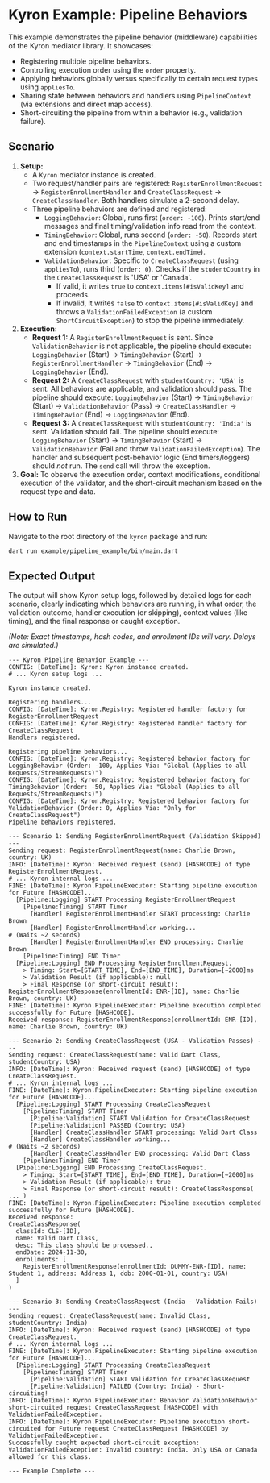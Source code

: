 # Kyron Example: Pipeline Behaviors

This example demonstrates the pipeline behavior (middleware) capabilities of the Kyron mediator library. It showcases:

*   Registering multiple pipeline behaviors.
*   Controlling execution order using the `order` property.
*   Applying behaviors globally versus specifically to certain request types using `appliesTo`.
*   Sharing state between behaviors and handlers using `PipelineContext` (via extensions and direct map access).
*   Short-circuiting the pipeline from within a behavior (e.g., validation failure).

## Scenario

1.  **Setup:**
    *   A `Kyron` mediator instance is created.
    *   Two request/handler pairs are registered: `RegisterEnrollmentRequest` -> `RegisterEnrollmentHandler` and `CreateClassRequest` -> `CreateClassHandler`. Both handlers simulate a 2-second delay.
    *   Three pipeline behaviors are defined and registered:
        *   `LoggingBehavior`: Global, runs first (`order: -100`). Prints start/end messages and final timing/validation info read from the context.
        *   `TimingBehavior`: Global, runs second (`order: -50`). Records start and end timestamps in the `PipelineContext` using a custom extension (`context.startTime`, `context.endTime`).
        *   `ValidationBehavior`: Specific to `CreateClassRequest` (using `appliesTo`), runs third (`order: 0`). Checks if the `studentCountry` in the `CreateClassRequest` is 'USA' or 'Canada'.
            *   If valid, it writes `true` to `context.items[#isValidKey]` and proceeds.
            *   If invalid, it writes `false` to `context.items[#isValidKey]` and throws a `ValidationFailedException` (a custom `ShortCircuitException`) to stop the pipeline immediately.
2.  **Execution:**
    *   **Request 1:** A `RegisterEnrollmentRequest` is sent. Since `ValidationBehavior` is not applicable, the pipeline should execute: `LoggingBehavior` (Start) -> `TimingBehavior` (Start) -> `RegisterEnrollmentHandler` -> `TimingBehavior` (End) -> `LoggingBehavior` (End).
    *   **Request 2:** A `CreateClassRequest` with `studentCountry: 'USA'` is sent. All behaviors are applicable, and validation should pass. The pipeline should execute: `LoggingBehavior` (Start) -> `TimingBehavior` (Start) -> `ValidationBehavior` (Pass) -> `CreateClassHandler` -> `TimingBehavior` (End) -> `LoggingBehavior` (End).
    *   **Request 3:** A `CreateClassRequest` with `studentCountry: 'India'` is sent. Validation should fail. The pipeline should execute: `LoggingBehavior` (Start) -> `TimingBehavior` (Start) -> `ValidationBehavior` (Fail and throw `ValidationFailedException`). The handler and subsequent post-behavior logic (End timers/loggers) should *not* run. The `send` call will throw the exception.
3.  **Goal:** To observe the execution order, context modifications, conditional execution of the validator, and the short-circuit mechanism based on the request type and data.

## How to Run

Navigate to the root directory of the `kyron` package and run:

```bash
dart run example/pipeline_example/bin/main.dart
```

## Expected Output

The output will show Kyron setup logs, followed by detailed logs for each scenario, clearly indicating which behaviors are running, in what order, the validation outcome, handler execution (or skipping), context values (like timing), and the final response or caught exception.

*(Note: Exact timestamps, hash codes, and enrollment IDs will vary. Delays are simulated.)*

```text
--- Kyron Pipeline Behavior Example ---
CONFIG: [DateTime]: Kyron: Kyron instance created.
# ... Kyron setup logs ...

Kyron instance created.

Registering handlers...
CONFIG: [DateTime]: Kyron.Registry: Registered handler factory for RegisterEnrollmentRequest
CONFIG: [DateTime]: Kyron.Registry: Registered handler factory for CreateClassRequest
Handlers registered.

Registering pipeline behaviors...
CONFIG: [DateTime]: Kyron.Registry: Registered behavior factory for LoggingBehavior (Order: -100, Applies Via: "Global (Applies to all Requests/StreamRequests)")
CONFIG: [DateTime]: Kyron.Registry: Registered behavior factory for TimingBehavior (Order: -50, Applies Via: "Global (Applies to all Requests/StreamRequests)")
CONFIG: [DateTime]: Kyron.Registry: Registered behavior factory for ValidationBehavior (Order: 0, Applies Via: "Only for CreateClassRequest")
Pipeline behaviors registered.

--- Scenario 1: Sending RegisterEnrollmentRequest (Validation Skipped) ---
Sending request: RegisterEnrollmentRequest(name: Charlie Brown, country: UK)
INFO: [DateTime]: Kyron: Received request (send) [HASHCODE] of type RegisterEnrollmentRequest.
# ... Kyron internal logs ...
FINE: [DateTime]: Kyron.PipelineExecutor: Starting pipeline execution for Future [HASHCODE]...
  [Pipeline:Logging] START Processing RegisterEnrollmentRequest
    [Pipeline:Timing] START Timer
      [Handler] RegisterEnrollmentHandler START processing: Charlie Brown
      [Handler] RegisterEnrollmentHandler working...
# (Waits ~2 seconds)
      [Handler] RegisterEnrollmentHandler END processing: Charlie Brown
    [Pipeline:Timing] END Timer
  [Pipeline:Logging] END Processing RegisterEnrollmentRequest.
    > Timing: Start=[START_TIME], End=[END_TIME], Duration=[~2000]ms
    > Validation Result (if applicable): null
    > Final Response (or short-circuit result): RegisterEnrollmentResponse(enrollmentId: ENR-[ID], name: Charlie Brown, country: UK)
FINE: [DateTime]: Kyron.PipelineExecutor: Pipeline execution completed successfully for Future [HASHCODE].
Received response: RegisterEnrollmentResponse(enrollmentId: ENR-[ID], name: Charlie Brown, country: UK)

--- Scenario 2: Sending CreateClassRequest (USA - Validation Passes) ---
Sending request: CreateClassRequest(name: Valid Dart Class, studentCountry: USA)
INFO: [DateTime]: Kyron: Received request (send) [HASHCODE] of type CreateClassRequest.
# ... Kyron internal logs ...
FINE: [DateTime]: Kyron.PipelineExecutor: Starting pipeline execution for Future [HASHCODE]...
  [Pipeline:Logging] START Processing CreateClassRequest
    [Pipeline:Timing] START Timer
      [Pipeline:Validation] START Validation for CreateClassRequest
      [Pipeline:Validation] PASSED (Country: USA)
      [Handler] CreateClassHandler START processing: Valid Dart Class
      [Handler] CreateClassHandler working...
# (Waits ~2 seconds)
      [Handler] CreateClassHandler END processing: Valid Dart Class
    [Pipeline:Timing] END Timer
  [Pipeline:Logging] END Processing CreateClassRequest.
    > Timing: Start=[START_TIME], End=[END_TIME], Duration=[~2000]ms
    > Validation Result (if applicable): true
    > Final Response (or short-circuit result): CreateClassResponse( ... )
FINE: [DateTime]: Kyron.PipelineExecutor: Pipeline execution completed successfully for Future [HASHCODE].
Received response:
CreateClassResponse(
  classId: CLS-[ID],
  name: Valid Dart Class,
  desc: This class should be processed.,
  endDate: 2024-11-30,
  enrollments: [
    RegisterEnrollmentResponse(enrollmentId: DUMMY-ENR-[ID], name: Student 1, address: Address 1, dob: 2000-01-01, country: USA)
  ]
)

--- Scenario 3: Sending CreateClassRequest (India - Validation Fails) ---
Sending request: CreateClassRequest(name: Invalid Class, studentCountry: India)
INFO: [DateTime]: Kyron: Received request (send) [HASHCODE] of type CreateClassRequest.
# ... Kyron internal logs ...
FINE: [DateTime]: Kyron.PipelineExecutor: Starting pipeline execution for Future [HASHCODE]...
  [Pipeline:Logging] START Processing CreateClassRequest
    [Pipeline:Timing] START Timer
      [Pipeline:Validation] START Validation for CreateClassRequest
      [Pipeline:Validation] FAILED (Country: India) - Short-circuiting!
INFO: [DateTime]: Kyron.PipelineExecutor: Behavior ValidationBehavior short-circuited request CreateClassRequest [HASHCODE] with ValidationFailedException.
INFO: [DateTime]: Kyron.PipelineExecutor: Pipeline execution short-circuited for Future request CreateClassRequest [HASHCODE] by ValidationFailedException.
Successfully caught expected short-circuit exception: ValidationFailedException: Invalid country: India. Only USA or Canada allowed for this class.

--- Example Complete ---